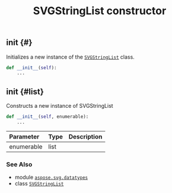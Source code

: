 ﻿---
title: SVGStringList constructor
second_title: Aspose.SVG for Python via .NET API References
description: 
type: docs
weight: 10
url: /python-net/aspose.svg.datatypes/svgstringlist/__init__/
is_root: false
---

## __init__ {#}

Initializes a new instance of the [`SVGStringList`](/svg/python-net/aspose.svg.datatypes/svgstringlist) class.



```python
def __init__(self):
    ...
```




## __init__ {#list}

Constructs a new instance of SVGStringList



```python
def __init__(self, enumerable):
    ...
```


| Parameter | Type | Description |
| :- | :- | :- |
| enumerable | list |  |



### See Also
* module [`aspose.svg.datatypes`](../../)
* class [`SVGStringList`](/svg/python-net/aspose.svg.datatypes/svgstringlist)

